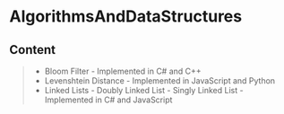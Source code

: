 AlgorithmsAndDataStructures
===================

Content
----------
> -  Bloom Filter
	- Implemented in C# and C++
> - Levenshtein Distance
	- Implemented in JavaScript and Python
> - Linked Lists
	- Doubly Linked List
	- Singly Linked List
		- Implemented in C# and JavaScript